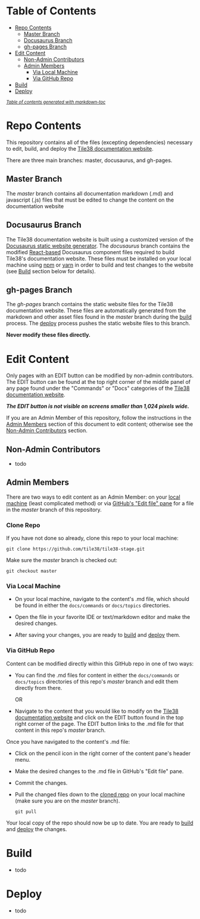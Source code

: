 # Table of Contents

- [Repo Contents](#repo-contents)
  - [Master Branch](#master-branch)
  - [Docusaurus Branch](#docusaurus-branch)
  - [gh-pages Branch](#gh-pages-branch)
- [Edit Content](#edit-content)
  - [Non-Admin Contributors](#non-admin-contributors)
  - [Admin Members](#admin-members)
    - [Via Local Machine](#via-local-machine)
    - [Via GitHub Repo](#via-github-repo)
- [Build](#build)
- [Deploy](#deploy)

<small><i><a href='http://ecotrust-canada.github.io/markdown-toc/'>Table of contents generated with markdown-toc</a></i></small>

# Repo Contents

This repository contains all of the files (excepting dependencies) necessary to edit, build, and deploy the [Tile38 documentation website](http://tile38.com).

There are three main branches: master, docusaurus, and gh-pages.

## Master Branch

The _master_ branch contains all documentation markdown (.md) and javascript (.js) files that must be edited to change the content on the documentation website

## Docusaurus Branch

The Tile38 documentation website is built using a customized version of the [Docusaurus static website generator](http://docusaurus.io/). The _docusaurus_ branch contains the modified [React-based](https://reactjs.org/) Docusaurus component files required to build Tile38's documentation website. These files must be installed on your local machine using [npm](https://docs.npmjs.com/) or [yarn](https://classic.yarnpkg.com/en/docs) in order to build and test changes to the website (see [Build](#build) section below for details).

## gh-pages Branch

The _gh-pages_ branch contains the static website files for the Tile38 documentation website. These files are automatically generated from the markdown and other asset files found in the _master_ branch during the [build](#build) process. The [deploy](#deploy) process pushes the static website files to this branch.

**Never modify these files directly.**

# Edit Content

Only pages with an EDIT button can be modified by non-admin contributors. The EDIT button can be found at the top right corner of the middle panel of any page found under the "Commands" or "Docs" categories of the [Tile38 documentation website](https://tile38.com/).

**_The EDIT button is not visible on screens smaller than 1,024 pixels wide._**

If you are an Admin Member of this repository, follow the instructions in the [Admin Members](#admin-members) section of this document to edit content; otherwise see the [Non-Admin Contributors](#non-admin-contributors) section.

## Non-Admin Contributors

- todo

## Admin Members

There are two ways to edit content as an Admin Member: on your [local machine](#local-machine) (least complicated method) or via [GitHub's "Edit file" pane](#github-repo) for a file in the _master_ branch of this repository.

### Clone Repo

If you have not done so already, clone this repo to your local machine:

```shell
git clone https://github.com/tile38/tile38-stage.git
```

Make sure the _master_ branch is checked out:

```shell
git checkout master
```

### Via Local Machine

- On your local machine, navigate to the content's .md file, which should be found in either the `docs/commands` or `docs/topics` directories.

- Open the file in your favorite IDE or text/markdown editor and make the desired changes.

- After saving your changes, you are ready to [build](#build) and [deploy](#deploy) them.

### Via GitHub Repo

Content can be modified directly within this GitHub repo in one of two ways:

- You can find the .md files for content in either the `docs/commands` or `docs/topics` directories of this repo's _master_ branch and edit them directly from there.

  OR

- Navigate to the content that you would like to modify on the [Tile38 documentation website](http://tile38.com) and click on the EDIT button found in the top right corner of the page. The EDIT button links to the .md file for that content in this repo's _master_ branch.

Once you have navigated to the content's .md file:

- Click on the pencil icon in the right corner of the content pane's header menu.

- Make the desired changes to the .md file in GitHub's "Edit file" pane.

- Commit the changes.

- Pull the changed files down to the [cloned repo](#clone-repo) on your local machine (make sure you are on the _master_ branch).

  ```shell
  git pull
  ```

Your local copy of the repo should now be up to date. You are ready to [build](#build) and [deploy](#deploy) the changes.

# Build

- todo

# Deploy

- todo
